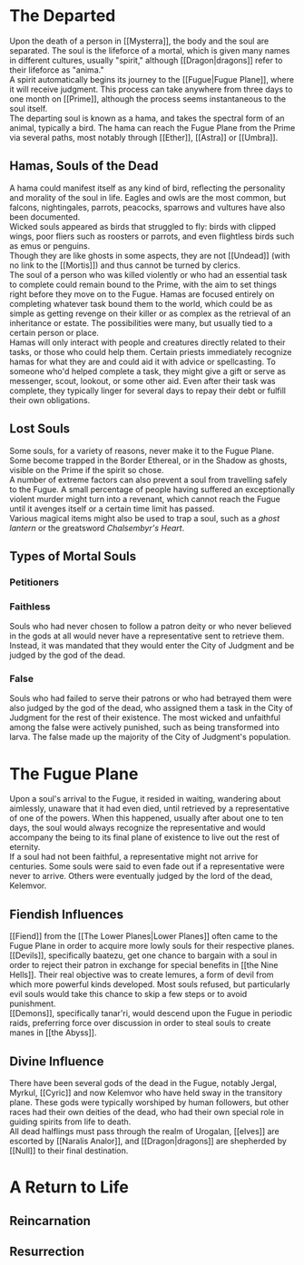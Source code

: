 # The Departed
Upon the death of a person in [[Mysterra]], the body and the soul are separated. The soul is the lifeforce of a mortal, which is given many names in different cultures, usually "spirit," although [[Dragon|dragons]] refer to their lifeforce as "anima."<br>
A spirit automatically begins its journey to the [[Fugue|Fugue Plane]], where it will receive judgment. This process can take anywhere from three days to one month on [[Prime]], although the process seems instantaneous to the soul itself.<br>
The departing soul is known as a hama, and takes the spectral form of an animal, typically a bird. The hama can reach the Fugue Plane from the Prime via several paths, most notably through [[Ether]], [[Astra]] or [[Umbra]]. 
## Hamas, Souls of the Dead
A hama could manifest itself as any kind of bird, reflecting the personality and morality of the soul in life. Eagles and owls are the most common, but falcons, nightingales, parrots, peacocks, sparrows and vultures have also been documented.<br>
Wicked souls appeared as birds that struggled to fly: birds with clipped wings, poor fliers such as roosters or parrots, and even flightless birds such as emus or penguins.<br>
Though they are like ghosts in some aspects, they are not [[Undead]] (with no link to the [[Mortis]]) and thus cannot be turned by clerics.<br>
The soul of a person who was killed violently or who had an essential task to complete could remain bound to the Prime, with the aim to set things right before they move on to the Fugue. Hamas are focused entirely on completing whatever task bound them to the world, which could be as simple as getting revenge on their killer or as complex as the retrieval of an inheritance or estate. The possibilities were many, but usually tied to a certain person or place.<br>
Hamas will only interact with people and creatures directly related to their tasks, or those who could help them. Certain priests immediately recognize hamas for what they are and could aid it with advice or spellcasting. To someone who'd helped complete a task, they might give a gift or serve as messenger, scout, lookout, or some other aid. Even after their task was complete, they typically linger for several days to repay their debt or fulfill their own obligations. 
## Lost Souls
Some souls, for a variety of reasons, never make it to the Fugue Plane. Some become trapped in the Border Ethereal, or in the Shadow as ghosts, visible on the Prime if the spirit so chose.<br>
A number of extreme factors can also prevent a soul from travelling safely to the Fugue. A small percentage of people having suffered an exceptionally violent murder might turn into a revenant, which cannot reach the Fugue until it avenges itself or a certain time limit has passed.<br>
Various magical items might also be used to trap a soul, such as a *ghost lantern* or the greatsword *Chalsembyr's Heart*.
## Types of Mortal Souls
### Petitioners
### Faithless
Souls who had never chosen to follow a patron deity or who never believed in the gods at all would never have a representative sent to retrieve them. Instead, it was mandated that they would enter the City of Judgment and be judged by the god of the dead.  
### False
Souls who had failed to serve their patrons or who had betrayed them were also judged by the god of the dead, who assigned them a task in the City of Judgment for the rest of their existence. The most wicked and unfaithful among the false were actively punished, such as being transformed into larva. The false made up the majority of the City of Judgment's population.
# The Fugue Plane
Upon a soul's arrival to the Fugue, it resided in waiting, wandering about aimlessly, unaware that it had even died, until retrieved by a representative of one of the powers. When this happened, usually after about one to ten days, the soul would always recognize the representative and would accompany the being to its final plane of existence to live out the rest of eternity.<br>
If a soul had not been faithful, a representative might not arrive for centuries. Some souls were said to even fade out if a representative were never to arrive. Others were eventually judged by the lord of the dead, Kelemvor.
## Fiendish Influences
[[Fiend]] from the [[The Lower Planes|Lower Planes]] often came to the Fugue Plane in order to acquire more lowly souls for their respective planes.<br>
[[Devils]], specifically baatezu, get one chance to bargain with a soul in order to reject their patron in exchange for special benefits in [[the Nine Hells]]. Their real objective was to create lemures, a form of devil from which more powerful kinds developed. Most souls refused, but particularly evil souls would take this chance to skip a few steps or to avoid punishment.<br>
[[Demons]], specifically tanar'ri, would descend upon the Fugue in periodic raids, preferring force over discussion in order to steal souls to create manes in [[the Abyss]].
## Divine Influence
There have been several gods of the dead in the Fugue, notably Jergal, Myrkul, [[Cyric]] and now Kelemvor who have held sway in the transitory plane. These gods were typically worshiped by human followers, but other races had their own deities of the dead, who had their own special role in guiding spirits from life to death.<br>
All dead halflings must pass through the realm of Urogalan, [[elves]] are escorted by [[Naralis Analor]], and [[Dragon|dragons]] are shepherded by [[Null]] to their final destination. 
# A Return to Life
## Reincarnation
## Resurrection